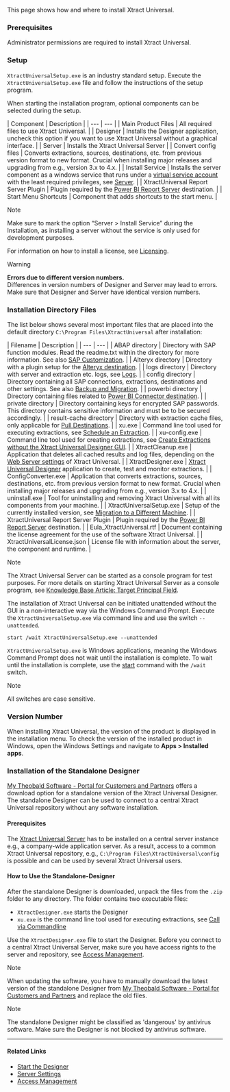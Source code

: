 This page shows how and where to install Xtract Universal.

### Prerequisites

Administrator permissions are required to install Xtract Universal.

### Setup

`XtractUniversalSetup.exe` is an industry standard setup. Execute the `XtractUniversalSetup.exe` file and follow the instructions of the setup program.

When starting the installation program, optional components can be selected during the setup.

| Component | Description | | --- | --- | | Main Product Files | All required files to use Xtract Universal. | | Designer | Installs the Designer application, uncheck this option if you want to use Xtract Universal without a graphical interface. | | Server | Installs the Xtract Universal Server | | Convert config files | Converts extractions, sources, destinations, etc. from previous version format to new format. Crucial when installing major releases and upgrading from e.g., version 3.x to 4.x. | | Install Service | Installs the server component as a windows service that runs under a [virtual service account](https://learn.microsoft.com/en-us/windows-server/identity/ad-ds/manage/understand-service-accounts#virtual-accounts) with the least required privileges, see [Server](../../server/). | | XtractUniversal Report Server Plugin | Plugin required by the [Power BI Report Server](../../destinations/server-report-services/) destination. | | Start Menu Shortcuts | Component that adds shortcuts to the start menu. |

Note

Make sure to mark the option “Server > Install Service” during the Installation, as installing a server without the service is only used for development purposes.

For information on how to install a license, see [Licensing](../license/#install-the-xtract-universal-license).

Warning

**Errors due to different version numbers.**\
Differences in version numbers of Designer and Server may lead to errors.\
Make sure that Designer and Server have identical version numbers.

### Installation Directory Files

The list below shows several most important files that are placed into the default directory `C:\Program Files\XtractUniversal` after installation:

| Filename | Description | | --- | --- | | ABAP directory | Directory with SAP function modules. Read the readme.txt within the directory for more information. See also [SAP Customization](../../setup-in-sap/). | | Alteryx directory | Directory with a plugin setup for the [Alteryx destination](../../destinations/alteryx/#requirements). | | logs directory | Directory with server and extraction etc. logs, see [Logs](../../logs/). | | config directory | Directory containing all SAP connections, extractions, destinations and other settings. See also [Backup and Migration](../migration/). | | powerbi directory | Directory containing files related to [Power BI Connector destination](../../destinations/Power-BI-Connector/). | | private directory | Directory containing keys for encrypted SAP passwords. This directory contains sensitive information and must be to be secured accordingly. | | result-cache directory | Directory with extraction cache files, only applicable for [Pull Destinations](../../destinations/). | | xu.exe | Command line tool used for executing extractions, see [Schedule an Extraction](../../execute-and-automate/call-via-scheduler/). | | xu-config.exe | Command line tool used for creating extractions, see [Create Extractions without the Xtract Universal Designer GUI](../../../knowledge-base/config-command-line-tool/). | | XtractCleanup.exe | Application that deletes all cached results and log files, depending on the [Web Server settings](../../server/server-settings/#web-server) of Xtract Universal. | | XtractDesigner.exe | [Xtract Universal Designer](../../designer/) application to create, test and monitor extractions. | | ConfigConverter.exe | Application that converts extractions, sources, destinations, etc. from previous version format to new format. Crucial when installing major releases and upgrading from e.g., version 3.x to 4.x. | | uninstall.exe | Tool for uninstalling and removing Xtract Universal with all its components from your machine. | | XtractUniversalSetup.exe | Setup of the currently installed version, see [Migration to a Different Machine](../migration/#migration-to-a-different-machine). | | XtractUniversal Report Server Plugin | Plugin required by the [Power BI Report Server](../../destinations/server-report-services/) destination. | | Eula_XtractUniversal.rtf | Document containing the license agreement for the use of the software Xtract Universal. | | XtractUniversalLicense.json | License file with information about the server, the component and runtime. |

Note

The Xtract Universal Server can be started as a console program for test purposes. For more details on starting Xtract Universal Server as a console program, see [Knowledge Base Article: Target Principal Field](../../../knowledge-base/target-principal-TPN/).

The installation of Xtract Universal can be initiated unattended without the GUI in a non-interactive way via the Windows Command Prompt. Execute the `XtractUniversalSetup.exe` via command line and use the switch `--unattended`.

```console
start /wait XtractUniversalSetup.exe --unattended

```

`XtractUniversalSetup.exe` is Windows applications, meaning the Windows Command Prompt does not wait until the installation is complete. To wait until the installation is complete, use the [start](https://docs.microsoft.com/en-us/windows-server/administration/windows-commands/start) command with the `/wait` switch.

Note

All switches are case sensitive.

### Version Number

When installing Xtract Universal, the version of the product is displayed in the installation menu. To check the version of the installed product in Windows, open the Windows Settings and navigate to **Apps > Installed apps**.

### Installation of the Standalone Designer

[My Theobald Software - Portal for Customers and Partners](https://my.theobald-software.com/) offers a download option for a standalone version of the Xtract Universal Designer. The standalone Designer can be used to connect to a central Xtract Universal repository without any software installation.

#### Prerequisites

The [Xtract Universal Server](../../server/) has to be installed on a central server instance e.g., a company-wide application server. As a result, access to a common Xtract Universal repository, e.g., `C:\Program Files\XtractUniversal\config` is possible and can be used by several Xtract Universal users.

#### How to Use the Standalone-Designer

After the standalone Designer is downloaded, unpack the files from the `.zip` folder to any directory. The folder contains two executable files:

- `XtractDesigner.exe` starts the Designer
- `xu.exe` is the command line tool used for executing extractions, see [Call via Commandline](../../execute-and-automate/call-via-commandline/)

Use the `XtractDesigner.exe` file to start the Designer. Before you connect to a central Xtract Universal Server, make sure you have access rights to the server and repository, see [Access Management](../../access-restrictions/).

Note

When updating the software, you have to manually download the latest version of the standalone Designer from [My Theobald Software - Portal for Customers and Partners](https://my.theobald-software.com/) and replace the old files.

Note

The standalone Designer might be classified as 'dangerous' by antivirus software. Make sure the Designer is not blocked by antivirus software.

______________________________________________________________________

#### Related Links

- [Start the Designer](../../designer/)
- [Server Settings](../../server/server-settings/)
- [Access Management](../../access-restrictions/)
